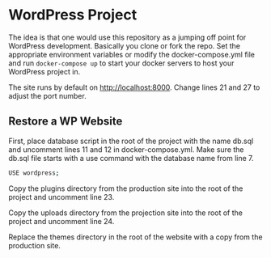 # WordPress Project

The idea is that one would use this repository as a jumping off point for WordPress development. Basically you clone or fork the repo. Set the appropriate environment variables or modify the docker-compose.yml file and run `docker-compose up` to start your docker servers to host your WordPress project in.

The site runs by default on [http://localhost:8000](http://localhost:8000). Change lines 21 and 27 to adjust the port number.

## Restore a WP Website

First, place database script in the root of the project with the name db.sql and uncomment lines 11 and 12 in docker-compose.yml. Make sure the db.sql file starts with a use command with the database name from line 7.

```bash
USE wordpress;
```

Copy the plugins directory from the production site into the root of the project and uncomment line 23.

Copy the uploads directory from the projection site into the root of the project and uncomment line 24.

Replace the themes directory in the root of the website with a copy from the production site.
